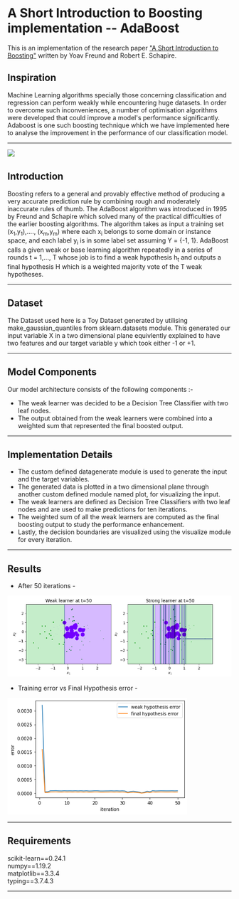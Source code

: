 # A Short Introduction to Boosting implementation -- AdaBoost
This is an implementation of the research paper ["A Short Introduction to Boosting"](http://www.cs.columbia.edu/~jebara/6772/papers/IntroToBoosting.pdf) written by Yoav Freund and Robert E. Schapire.

## Inspiration
Machine Learning algorithms specially those concerning classification and regression can perform weakly while encountering huge datasets. In order to overcome such inconveniences, a number of optimisation algorithms were developed that could improve a model's performance significantly. Adaboost is one such boosting technique which we have implemented here to analyse the improvement in the performance of our classification model.
<hr>

<img src = "https://www.edureka.co/blog/wp-content/uploads/2019/06/How-Does-Boosting-Algorithm-Work-Boosting-Machine-Learning-Edureka-min-528x254.png">

## Introduction
Boosting refers to a general and provably effective method of producing a very accurate prediction rule by combining rough and moderately inaccurate rules of thumb. The AdaBoost algorithm was introduced in 1995 by Freund and Schapire which solved many of the practical difficulties of the earlier boosting algorithms. The algorithm takes as input a training set (x<sub>1</sub>,y<sub>1</sub>),...., (x<sub>m</sub>,y<sub>m</sub>) where each x<sub>i</sub> belongs to some domain or instance space, and each label y<sub>i</sub> is in some label set assuming Y = {-1, 1}. AdaBoost calls a given weak or base learning algorithm repeatedly in a series of rounds t = 1,..., T whose job is to find a weak hypothesis h<sub>t</sub> and outputs a final hypothesis H which is a weighted majority vote of the T weak hypotheses.
<hr>

## Dataset
The Dataset used here is a Toy Dataset generated by utilising make_gaussian_quantiles from sklearn.datasets module. This generated our input variable X in a two dimensional plane equivlently explained to have two features and our target variable y which took either -1 or +1.
<hr>

## Model Components
Our model architecture consists of the following components :-
- The weak learner was decided to be a Decision Tree Classifier with two leaf nodes.
- The output obtained from the weak learners were combined into a weighted sum that represented the final boosted output.
<hr>

## Implementation Details
- The custom defined datagenerate module is used to generate the input and the target variables.
- The generated data is plotted in a two dimensional plane through another custom defined module named plot, for visualizing the input.
- The weak learners are defined as Decision Tree Classifiers with two leaf nodes and are used to make predictions for ten iterations.
- The weighted sum of all the weak learners are computed as the final boosting output to study the performance enhancement.
- Lastly, the decision boundaries are visualized using the visualize module for every iteration.
<hr>

## Results
- After 50 iterations - 

 <img src = "results/iterations/50.png">
  
- Training error vs Final Hypothesis error -

<img src = "results/graphs/res_graph.png">
  
<hr>

## Requirements

scikit-learn==0.24.1<br>
numpy==1.19.2<br>
matplotlib==3.3.4<br>
typing==3.7.4.3
<hr>
